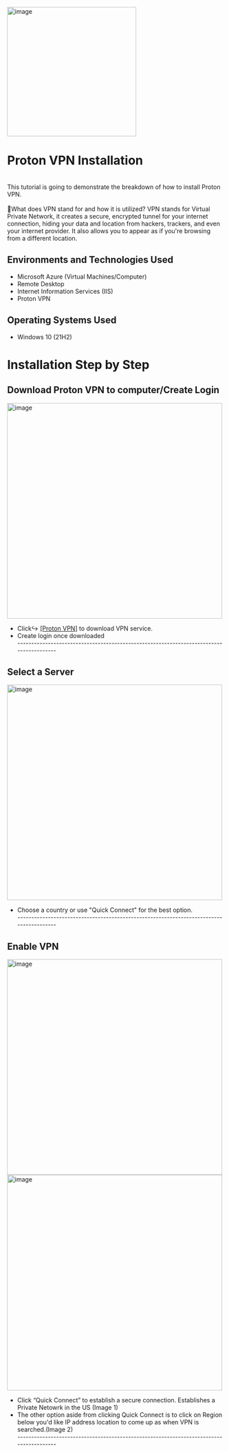 <p align="left">
<img "height="260" width="300" alt="image" src="https://github.com/user-attachments/assets/bcc02a3d-19de-466a-ac04-48faa90840fa"/>
</p>

<h1>Proton VPN Installation</h1>
<br>This tutorial is going to demonstrate the breakdown of how to install Proton VPN.<br />
<br>📝What does VPN stand for and how it is utilized? VPN stands for Virtual Private Network, it creates a secure, 
  encrypted tunnel for your internet connection, 
  hiding your data and location from hackers, trackers, and even your internet provider. 
  It also allows you to appear as if you're browsing from a different location.</br>

<h2>Environments and Technologies Used</h2>

- Microsoft Azure (Virtual Machines/Computer)
- Remote Desktop
- Internet Information Services (IIS)
- Proton VPN

<h2>Operating Systems Used </h2>

- Windows 10</b> (21H2)


<h1>Installation Step by Step</h1>

<h2>Download Proton VPN to computer/Create Login</h2>
<img width="500" alt="image" src="https://github.com/user-attachments/assets/517546c3-4f5a-4a74-a574-f533393d39ce"/>
<ul>
  <li>Click↪️ <a href="https://account.protonvpn.com/signup?plan=free&language=en">[Proton VPN]</a> to download VPN service. </li>
  <li>Create login once downloaded</li>
   ----------------------------------------------------------------------------------------
  </ul>

<h2>Select a Server</h2>
<img width="500" alt="image" src="https://github.com/user-attachments/assets/497d16c8-aa30-45e3-8f7e-7ee77294b3ef"/>
<ul>
  <li>Choose a country or use "Quick Connect" for the best option.</li>
   ----------------------------------------------------------------------------------------
  </ul>

<h2>Enable VPN</h2>
<img width="500" alt="image" src="https://github.com/user-attachments/assets/96db021c-5bf3-4c24-a40e-de1f9fb716de"/>
<img width="500" alt="image" src="https://github.com/user-attachments/assets/ed79e45a-7767-4e7f-b28c-07bddacef4e0"/>
<ul>
  <li>Click “Quick Connect” to establish a secure connection. Establishes a Private Netowrk in the US (Image 1) </li>
   <li>The other option aside from clicking Quick Connect is to click on Region below you'd like IP address location to come up as when VPN is searched.(Image 2) </li>
   ----------------------------------------------------------------------------------------
  </ul>
